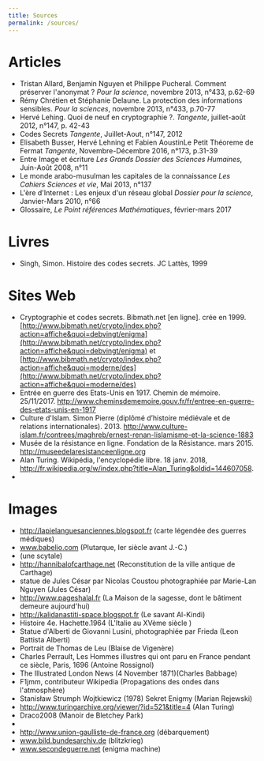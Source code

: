 ```yaml
---
title: Sources
permalink: /sources/
---
```


# Articles
* Tristan Allard, Benjamin Nguyen et Philippe Pucheral. Comment préserver l'anonymat ? *Pour la science*, novembre 2013, n°433, p.62-69
* Rémy Chrétien et Stéphanie Delaune. La protection des informations sensibles. *Pour la sciences*, novembre 2013, n°433, p.70-77
* Hervé Lehing. Quoi de neuf en cryptographie ?. *Tangente*, juillet-août 2012, n°147, p. 42-43
* Codes Secrets *Tangente*, Juillet-Aout, n°147, 2012
* Elisabeth Busser, Hervé Lehning et Fabien AoustinLe Petit Théoreme de Fermat *Tangente*, Novembre-Décembre 2016, n°173, p.31-39
* Entre Image et écriture *Les Grands Dossier des Sciences Humaines*, Juin-Août 2008, n°11
* Le monde arabo-musulman les capitales de la connaissance *Les Cahiers Sciences et vie*, Mai 2013, n°137
* L'ère d'Internet : Les enjeux d'un réseau global *Dossier pour la science*, Janvier-Mars 2010, n°66
* Glossaire, *Le Point références Mathématiques*, février-mars 2017
# Livres
* Singh, Simon. Histoire des codes secrets. JC Lattès, 1999
# Sites Web
* Cryptographie et codes secrets. Bibmath.net [en ligne]. crée en 1999. [http://www.bibmath.net/crypto/index.php?action=affiche&quoi=debvingt/enigma](http://www.bibmath.net/crypto/index.php?action=affiche&quoi=debvingt/enigma) et [http://www.bibmath.net/crypto/index.php?action=affiche&quoi=moderne/des](http://www.bibmath.net/crypto/index.php?action=affiche&quoi=moderne/des)
* Entrée en guerre des Etats-Unis en 1917. Chemin de mémoire. 25/11/2017.
http://www.cheminsdememoire.gouv.fr/fr/entree-en-guerre-des-etats-unis-en-1917
* Culture d'Islam. Simon Pierre (diplômé d’histoire médiévale et de relations internationales). 2013. http://www.culture-islam.fr/contrees/maghreb/ernest-renan-lislamisme-et-la-science-1883
* Musée de la résistance en ligne. Fondation de la Résistance. mars 2015. http://museedelaresistanceenligne.org
* Alan Turing. Wikipédia, l'encyclopédie libre. 18 janv. 2018, <http://fr.wikipedia.org/w/index.php?title=Alan_Turing&oldid=144607058>.
* 
# Images
* http://lapielanguesanciennes.blogspot.fr (carte légendée des guerres médiques)
* www.babelio.com (Plutarque, Ier siècle avant J.-C.)
* (une scytale)
* http://hannibalofcarthage.net (Reconstitution de la ville antique de Carthage)
* statue de Jules César par Nicolas Coustou photographiée par Marie-Lan Nguyen (Jules César)
* http://www.pageshalal.fr (La Maison de la sagesse, dont le bâtiment demeure aujourd'hui)
* http://kalidanastiti-space.blogspot.fr (Le savant Al-Kindi)
* Histoire 4e. Hachette.1964 (L'Italie au XVème siècle )
* Statue d'Alberti de Giovanni Lusini, photographiée par Frieda (Leon Battista Alberti)
* Portrait de Thomas de Leu (Blaise de Vigenère)
* Charles Perrault, Les Hommes illustres qui ont paru en France pendant ce siècle, Paris, 1696 (Antoine Rossignol)
* The Illustrated London News (4 November 1871)(Charles Babbage)
* F1jmm, contributeur Wikipedia (Propagations des ondes dans l'atmosphère)
* Stanisław Strumph Wojtkiewicz (1978) Sekret Enigmy (Marian Rejewski)
* http://www.turingarchive.org/viewer/?id=521&title=4 (Alan Turing)
* Draco2008 (Manoir de Bletchey Park)
* 
* http://www.union-gaulliste-de-france.org (débarquement)
* www.bild.bundesarchiv.de (blitzkrieg)
* www.secondeguerre.net (enigma machine)
